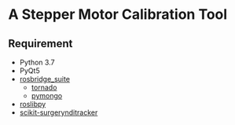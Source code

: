 # A Stepper Motor Calibration Tool

## Requirement
* Python 3.7
* PyQt5
* [rosbridge_suite](https://github.com/RobotWebTools/rosbridge_suite/tree/ros2)
    * [tornado](https://pypi.org/project/tornado/)
    * [pymongo](https://pypi.org/project/pymongo/)
* [roslibpy](https://pypi.org/project/roslibpy/)
* [scikit-surgerynditracker](https://pypi.org/project/scikit-surgerynditracker/)